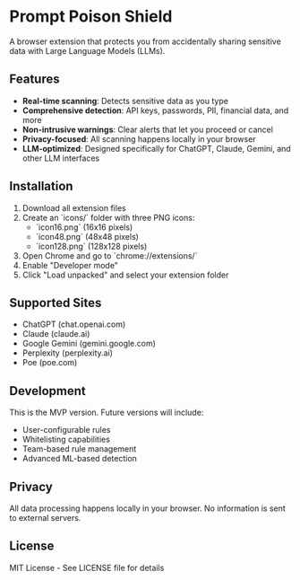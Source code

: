# Prompt Poison Shield

A browser extension that protects you from accidentally sharing sensitive data with Large Language Models (LLMs).

## Features

- **Real-time scanning**: Detects sensitive data as you type
- **Comprehensive detection**: API keys, passwords, PII, financial data, and more
- **Non-intrusive warnings**: Clear alerts that let you proceed or cancel
- **Privacy-focused**: All scanning happens locally in your browser
- **LLM-optimized**: Designed specifically for ChatGPT, Claude, Gemini, and other LLM interfaces

## Installation

1. Download all extension files
2. Create an \`icons/\` folder with three PNG icons:
   - \`icon16.png\` (16x16 pixels)
   - \`icon48.png\` (48x48 pixels)
   - \`icon128.png\` (128x128 pixels)
3. Open Chrome and go to \`chrome://extensions/\`
4. Enable "Developer mode"
5. Click "Load unpacked" and select your extension folder

## Supported Sites

- ChatGPT (chat.openai.com)
- Claude (claude.ai)
- Google Gemini (gemini.google.com)
- Perplexity (perplexity.ai)
- Poe (poe.com)

## Development

This is the MVP version. Future versions will include:
- User-configurable rules
- Whitelisting capabilities
- Team-based rule management
- Advanced ML-based detection

## Privacy

All data processing happens locally in your browser. No information is sent to external servers.

## License

MIT License - See LICENSE file for details
